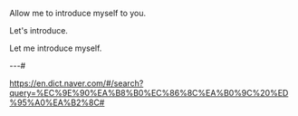 


Allow me to introduce myself to you.

Let's introduce.

Let me introduce myself.

---#

https://en.dict.naver.com/#/search?query=%EC%9E%90%EA%B8%B0%EC%86%8C%EA%B0%9C%20%ED%95%A0%EA%B2%8C#